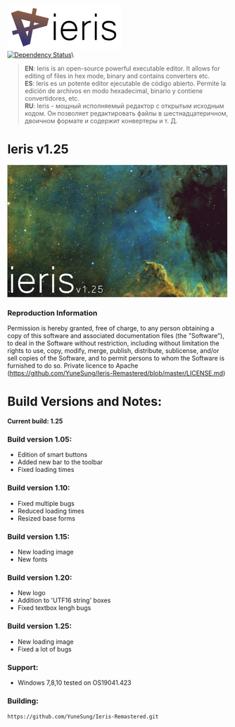 ![Ieris](https://github.com/FR0E6HNIZCLL02SUMFWY/Ieris-Remastered/blob/master/icon/toptext.png?raw=true)\
[![Dependency Status](https://david-dm.org/atom/atom.svg)](https://david-dm.org/atom/atom)\
> **EN**: Ieris is an open-source powerful executable editor. It allows for editing of files in hex mode, binary and contains converters etc.\
**ES**: Ieris es un potente editor ejecutable de código abierto. Permite la edición de archivos en modo hexadecimal, binario y contiene convertidores, etc.\
**RU**: Ieris - мощный исполняемый редактор с открытым исходным кодом. Он позволяет редактировать файлы в шестнадцатеричном, двоичном формате и содержит конвертеры и т. Д.

# Ieris v1.25
![Ieris](https://github.com/FR0E6HNIZCLL02SUMFWY/Ieris-Remastered/blob/master/icon/intro_rem.png?raw=true)

### Reproduction Information
Permission is hereby granted, free of charge, to any person obtaining a copy
of this software and associated documentation files (the "Software"), to deal
in the Software without restriction, including without limitation the rights
to use, copy, modify, merge, publish, distribute, sublicense, and/or sell
copies of the Software, and to permit persons to whom the Software is
furnished to do so. Private licence to Apache (https://github.com/YuneSung/Ieris-Remastered/blob/master/LICENSE.md)

# Build Versions and Notes:
**Current build: 1.25**

### Build version 1.05:
  - Edition of smart buttons
  - Added new bar to the toolbar
  - Fixed loading times
  
### Build version 1.10:
  - Fixed multiple bugs
  - Reduced loading times
  - Resized base forms
  
### Build version 1.15:
  - New loading image
  - New fonts
  
### Build version 1.20:
  - New logo
  - Addition to 'UTF16 string' boxes
  - Fixed textbox lengh bugs
  
### Build version 1.25: 
  - New loading image
  - Fixed a lot of bugs

### Support:
- Windows 7,8,10 tested on OS19041.423

### Building:
`https://github.com/YuneSung/Ieris-Remastered.git`
